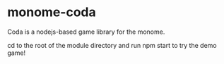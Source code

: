# monome-coda
Coda is a nodejs-based game library for the monome.

cd to the root of the module directory and run npm start to try the demo game!
